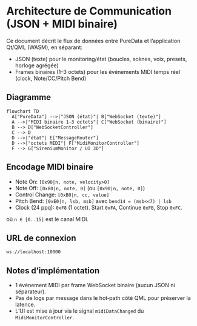 # Architecture de Communication (JSON + MIDI binaire)

Ce document décrit le flux de données entre PureData et l’application Qt/QML (WASM), en séparant:

- JSON (texte) pour le monitoring/état (boucles, scènes, voix, presets, horloge agrégée)
- Frames binaires (1–3 octets) pour les événements MIDI temps réel (clock, Note/CC/Pitch Bend)

## Diagramme

```mermaid
flowchart TD
  A["PureData"] -->|"JSON (état)"| B["WebSocket (texte)"]
  A -->|"MIDI binaire 1–3 octets"| C["WebSocket (binaire)"]
  B --> D["WebSocketController"]
  C --> D
  D -->|"état"| E["MessageRouter"]
  D -->|"octets MIDI"| F["MidiMonitorController"]
  F --> G["SireniumMonitor / UI 3D"]
```

## Encodage MIDI binaire

- Note On: `[0x90|n, note, velocity>0]`
- Note Off: `[0x80|n, note, 0]` (ou `[0x90|n, note, 0]`)
- Control Change: `[0xB0|n, cc, value]`
- Pitch Bend: `[0xE0|n, lsb, msb]` avec `bend14 = (msb<<7) | lsb`
- Clock (24 ppq): `0xF8` (1 octet). Start `0xFA`, Continue `0xFB`, Stop `0xFC`.

où `n ∈ [0..15]` est le canal MIDI.

## URL de connexion

```
ws://localhost:10000
```

## Notes d’implémentation

- 1 événement MIDI par frame WebSocket binaire (aucun JSON ni séparateur).
- Pas de logs par message dans le hot‑path côté QML pour préserver la latence.
- L’UI est mise à jour via le signal `midiDataChanged` du `MidiMonitorController`.


